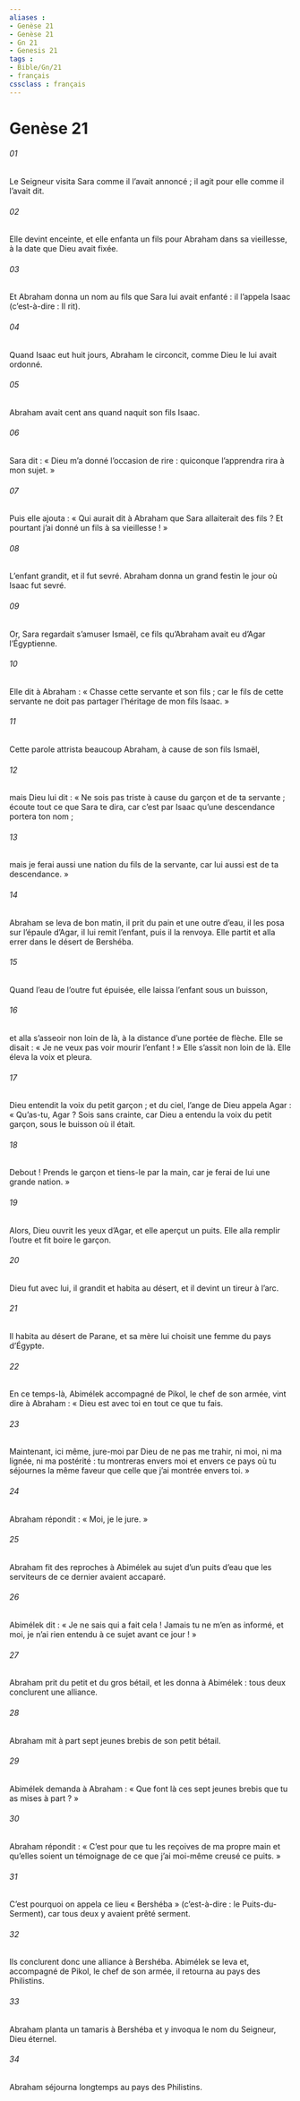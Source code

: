 ```yaml
---
aliases : 
- Genèse 21
- Genèse 21
- Gn 21
- Genesis 21
tags : 
- Bible/Gn/21
- français
cssclass : français
---
```


# Genèse 21

###### 01
Le Seigneur visita Sara comme il l’avait annoncé ; il agit pour elle comme il l’avait dit.
###### 02
Elle devint enceinte, et elle enfanta un fils pour Abraham dans sa vieillesse, à la date que Dieu avait fixée.
###### 03
Et Abraham donna un nom au fils que Sara lui avait enfanté : il l’appela Isaac (c’est-à-dire : Il rit).
###### 04
Quand Isaac eut huit jours, Abraham le circoncit, comme Dieu le lui avait ordonné.
###### 05
Abraham avait cent ans quand naquit son fils Isaac.
###### 06
Sara dit :
« Dieu m’a donné l’occasion de rire :
quiconque l’apprendra rira à mon sujet. »
###### 07
Puis elle ajouta :
« Qui aurait dit à Abraham que Sara allaiterait des fils ? Et pourtant j’ai donné un fils à sa vieillesse ! »
###### 08
L’enfant grandit, et il fut sevré. Abraham donna un grand festin le jour où Isaac fut sevré.
###### 09
Or, Sara regardait s’amuser Ismaël, ce fils qu’Abraham avait eu d’Agar l’Égyptienne.
###### 10
Elle dit à Abraham : « Chasse cette servante et son fils ; car le fils de cette servante ne doit pas partager l’héritage de mon fils Isaac. »
###### 11
Cette parole attrista beaucoup Abraham, à cause de son fils Ismaël,
###### 12
mais Dieu lui dit : « Ne sois pas triste à cause du garçon et de ta servante ; écoute tout ce que Sara te dira, car c’est par Isaac qu’une descendance portera ton nom ;
###### 13
mais je ferai aussi une nation du fils de la servante, car lui aussi est de ta descendance. »
###### 14
Abraham se leva de bon matin, il prit du pain et une outre d’eau, il les posa sur l’épaule d’Agar, il lui remit l’enfant, puis il la renvoya. Elle partit et alla errer dans le désert de Bershéba.
###### 15
Quand l’eau de l’outre fut épuisée, elle laissa l’enfant sous un buisson,
###### 16
et alla s’asseoir non loin de là, à la distance d’une portée de flèche. Elle se disait : « Je ne veux pas voir mourir l’enfant ! » Elle s’assit non loin de là. Elle éleva la voix et pleura.
###### 17
Dieu entendit la voix du petit garçon ; et du ciel, l’ange de Dieu appela Agar : « Qu’as-tu, Agar ? Sois sans crainte, car Dieu a entendu la voix du petit garçon, sous le buisson où il était.
###### 18
Debout ! Prends le garçon et tiens-le par la main, car je ferai de lui une grande nation. »
###### 19
Alors, Dieu ouvrit les yeux d’Agar, et elle aperçut un puits. Elle alla remplir l’outre et fit boire le garçon.
###### 20
Dieu fut avec lui, il grandit et habita au désert, et il devint un tireur à l’arc.
###### 21
Il habita au désert de Parane, et sa mère lui choisit une femme du pays d’Égypte.
###### 22
En ce temps-là, Abimélek accompagné de Pikol, le chef de son armée, vint dire à Abraham : « Dieu est avec toi en tout ce que tu fais.
###### 23
Maintenant, ici même, jure-moi par Dieu de ne pas me trahir, ni moi, ni ma lignée, ni ma postérité : tu montreras envers moi et envers ce pays où tu séjournes la même faveur que celle que j’ai montrée envers toi. »
###### 24
Abraham répondit : « Moi, je le jure. »
###### 25
Abraham fit des reproches à Abimélek au sujet d’un puits d’eau que les serviteurs de ce dernier avaient accaparé.
###### 26
Abimélek dit : « Je ne sais qui a fait cela ! Jamais tu ne m’en as informé, et moi, je n’ai rien entendu à ce sujet avant ce jour ! »
###### 27
Abraham prit du petit et du gros bétail, et les donna à Abimélek : tous deux conclurent une alliance.
###### 28
Abraham mit à part sept jeunes brebis de son petit bétail.
###### 29
Abimélek demanda à Abraham : « Que font là ces sept jeunes brebis que tu as mises à part ? »
###### 30
Abraham répondit : « C’est pour que tu les reçoives de ma propre main et qu’elles soient un témoignage de ce que j’ai moi-même creusé ce puits. »
###### 31
C’est pourquoi on appela ce lieu « Bershéba » (c’est-à-dire : le Puits-du-Serment), car tous deux y avaient prêté serment.
###### 32
Ils conclurent donc une alliance à Bershéba. Abimélek se leva et, accompagné de Pikol, le chef de son armée, il retourna au pays des Philistins.
###### 33
Abraham planta un tamaris à Bershéba et y invoqua le nom du Seigneur, Dieu éternel.
###### 34
Abraham séjourna longtemps au pays des Philistins.
